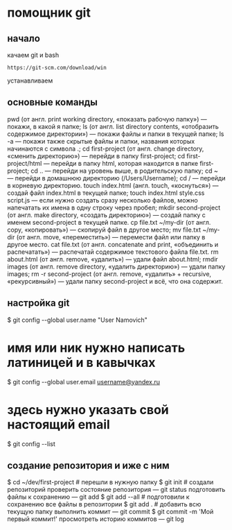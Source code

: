 # помощник git

## начало

качаем git и bash 
```
https://git-scm.com/download/win
```
устанавливаем


## основные команды

pwd (от англ. print working directory, «показать рабочую папку») — покажи, в какой я папке;
ls (от англ. list directory contents, «отобразить содержимое директории») — покажи файлы и папки в текущей папке;
ls -a — покажи также скрытые файлы и папки, названия которых начинаются с символа .;
cd first-project (от англ. change directory, «сменить директорию») — перейди в папку first-project;
cd first-project/html — перейди в папку html, которая находится в папке first-project;
cd .. — перейди на уровень выше, в родительскую папку;
cd ~ — перейди в домашнюю директорию (/Users/Username);
cd / — перейди в корневую директорию.
touch index.html (англ. touch, «коснуться») — создай файл index.html в текущей папке;
touch index.html style.css script.js — если нужно создать сразу несколько файлов, можно напечатать их имена в одну строку через пробел;
mkdir second-project (от англ. make directory, «создать директорию») — создай папку с именем second-project в текущей папке.
cp file.txt ~/my-dir (от англ. copy, «копировать») — скопируй файл в другое место;
mv file.txt ~/my-dir (от англ. move, «переместить») — перемести файл или папку в другое место.
cat file.txt (от англ. concatenate and print, «объединить и распечатать») — распечатай содержимое текстового файла file.txt.
rm about.html (от англ. remove, «удалить») — удали файл about.html;
rmdir images (от англ. remove directory, «удалить директорию») — удали папку images;
rm -r second-project (от англ. remove, «удалить» + recursive, «рекурсивный») — удали папку second-project и всё, что она содержит.


## настройка git

$ git config --global user.name "User Namovich" 
# имя или ник нужно написать латиницей и в кавычках
$ git config --global user.email username@yandex.ru
# здесь нужно указать свой настоящий email 
$ git config --list 


## создание репозитория и иже с ним

$ cd ~/dev/first-project # перешли в нужную папку
$ git init # создали репозиторий 
проверить состояние репозитория — git status
подготовить файлы к сохранению — git add
$ git add --all # подготовили к сохранению все файлы в репозитории
$ git add . # добавить всю текущую папку
выполнить коммит — git commit
$ git commit -m 'Мой первый коммит!'
просмотреть историю коммитов — git log
